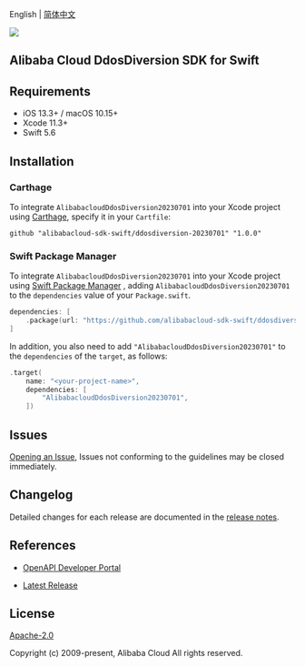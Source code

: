 English | [简体中文](README-CN.md)

![](https://aliyunsdk-pages.alicdn.com/icons/AlibabaCloud.svg)

## Alibaba Cloud DdosDiversion SDK for Swift

## Requirements

- iOS 13.3+ / macOS 10.15+
- Xcode 11.3+
- Swift 5.6

## Installation

### Carthage

To integrate `AlibabacloudDdosDiversion20230701` into your Xcode project using [Carthage](https://github.com/Carthage/Carthage), specify it in your `Cartfile`:

```ogdl
github "alibabacloud-sdk-swift/ddosdiversion-20230701" "1.0.0"
```

### Swift Package Manager

To integrate `AlibabacloudDdosDiversion20230701` into your Xcode project using [Swift Package Manager](https://swift.org/package-manager/) , adding `AlibabacloudDdosDiversion20230701` to the `dependencies` value of your `Package.swift`.

```swift
dependencies: [
    .package(url: "https://github.com/alibabacloud-sdk-swift/ddosdiversion-20230701.git", from: "1.0.0")
]
```

In addition, you also need to add `"AlibabacloudDdosDiversion20230701"` to the `dependencies` of the `target`, as follows:

```swift
.target(
    name: "<your-project-name>",
    dependencies: [
        "AlibabacloudDdosDiversion20230701",
    ])
```

## Issues

[Opening an Issue](https://github.com/alibabacloud-sdk-swift/ddosdiversion-20230701/issues/new), Issues not conforming to the guidelines may be closed immediately.

## Changelog

Detailed changes for each release are documented in the [release notes](./ChangeLog.txt).

## References

* [OpenAPI Developer Portal](https://next.api.alibabacloud.com/home)
- [Latest Release](https://github.com/alibabacloud-sdk-swift/ddosdiversion-20230701)

## License

[Apache-2.0](http://www.apache.org/licenses/LICENSE-2.0)

Copyright (c) 2009-present, Alibaba Cloud All rights reserved.
